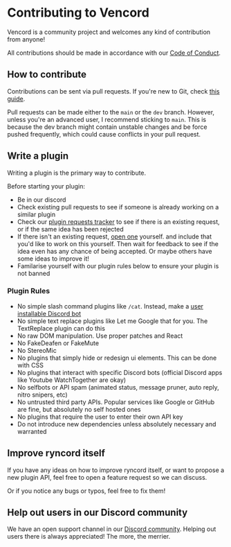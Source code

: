 # Contributing to Vencord

Vencord is a community project and welcomes any kind of contribution from anyone!

All contributions should be made in accordance with our [Code of Conduct](./CODE_OF_CONDUCT.md).

## How to contribute

Contributions can be sent via pull requests. If you're new to Git, check [this guide](https://opensource.com/article/19/7/create-pull-request-github).

Pull requests can be made either to the `main` or the `dev` branch. However, unless you're an advanced user, I recommend sticking to `main`. This is because the dev branch might contain unstable changes and be force pushed frequently, which could cause conflicts in your pull request.

## Write a plugin

Writing a plugin is the primary way to contribute.

Before starting your plugin:

- Be in our discord
- Check existing pull requests to see if someone is already working on a similar plugin
- Check our [plugin requests tracker](https://discord.com/channels/1173279886065029291/1173334591302553631) to see if there is an existing request, or if the same idea has been rejected
- If there isn't an existing request, [open one](https://discord.com/channels/1173279886065029291/1173334591302553631) yourself.
  and include that you'd like to work on this yourself. Then wait for feedback to see if the idea even has any chance of being accepted. Or maybe others have some ideas to improve it!
- Familarise yourself with our plugin rules below to ensure your plugin is not banned

### Plugin Rules

- No simple slash command plugins like `/cat`. Instead, make a [user installable Discord bot](https://discord.com/developers/docs/change-log#userinstallable-apps-preview)
- No simple text replace plugins like Let me Google that for you. The TextReplace plugin can do this
- No raw DOM manipulation. Use proper patches and React
- No FakeDeafen or FakeMute
- No StereoMic
- No plugins that simply hide or redesign ui elements. This can be done with CSS
- No plugins that interact with specific Discord bots (official Discord apps like Youtube WatchTogether are okay)
- No selfbots or API spam (animated status, message pruner, auto reply, nitro snipers, etc)
- No untrusted third party APIs. Popular services like Google or GitHub are fine, but absolutely no self hosted ones
- No plugins that require the user to enter their own API key
- Do not introduce new dependencies unless absolutely necessary and warranted

## Improve ryncord itself

If you have any ideas on how to improve ryncord itself, or want to propose a new plugin API, feel free to open a feature request so we can discuss.

Or if you notice any bugs or typos, feel free to fix them!

## Help out users in our Discord community

We have an open support channel in our [Discord community](https://equicord.org/discord).
Helping out users there is always appreciated! The more, the merrier.
